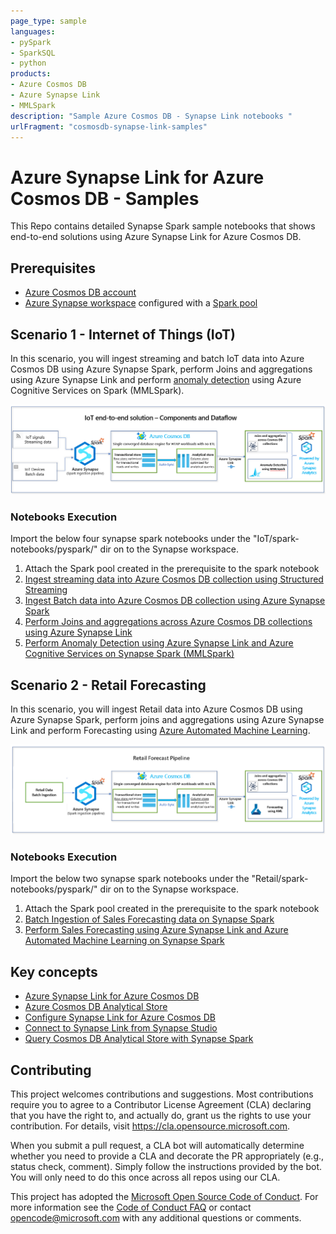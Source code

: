 ```yaml
---
page_type: sample
languages:
- pySpark
- SparkSQL
- python
products:
- Azure Cosmos DB
- Azure Synapse Link
- MMLSpark
description: "Sample Azure Cosmos DB - Synapse Link notebooks "
urlFragment: "cosmosdb-synapse-link-samples"
---
```


# Azure Synapse Link for Azure Cosmos DB - Samples
This Repo contains detailed Synapse Spark sample notebooks that shows end-to-end solutions using Azure Synapse Link for Azure Cosmos DB.

## Prerequisites

* [Azure Cosmos DB account](https://docs.microsoft.com/en-us/azure/cosmos-db/create-cosmosdb-resources-portal)
* [Azure Synapse workspace](https://docs.microsoft.com/en-us/azure/synapse-analytics/quickstart-create-workspace) configured with a [Spark pool](https://docs.microsoft.com/en-us/azure/synapse-analytics/quickstart-create-apache-spark-pool)

## Scenario 1 - Internet of Things (IoT)

In this scenario, you will ingest streaming and batch IoT data into Azure Cosmos DB using Azure Synapse Spark, perform Joins and aggregations using Azure Synapse Link and perform [anomaly detection](https://azure.microsoft.com/en-us/services/cognitive-services/anomaly-detector/) using Azure Cognitive Services on Spark (MMLSpark).

![IoT-components-dataflow](/images/dataflow.PNG)

### Notebooks Execution

Import the below four synapse spark notebooks under the "IoT/spark-notebooks/pyspark/" dir on to the Synapse workspace.

1. Attach the Spark pool created in the prerequisite to the spark notebook
1. [Ingest streaming data into Azure Cosmos DB collection using Structured Streaming](IoT/spark-notebooks/pyspark/01-CosmosDBSynapseStreamIngestion.ipynb)
1. [Ingest Batch data into Azure Cosmos DB collection using Azure Synapse Spark](IoT/spark-notebooks/pyspark/02-CosmosDBSynapseBatchIngestion.ipynb)
1. [Perform Joins and aggregations across Azure Cosmos DB collections using Azure Synapse Link](IoT/spark-notebooks/pyspark/03-CosmosDBSynapseJoins.ipynb)
1. [Perform Anomaly Detection using Azure Synapse Link and Azure Cognitive Services on Synapse Spark (MMLSpark)](IoT/spark-notebooks/pyspark/04-CosmosDBSynapseML.ipynb)



## Scenario 2 - Retail Forecasting

In this scenario, you will ingest Retail data into Azure Cosmos DB using Azure Synapse Spark, perform joins and aggregations using Azure Synapse Link and perform Forecasting using [Azure Automated Machine Learning](https://docs.microsoft.com/en-us/azure/machine-learning/concept-automated-ml).


![IoT-components-dataflow](/images/pipeline.PNG)


### Notebooks Execution

Import the below two synapse spark notebooks under the "Retail/spark-notebooks/pyspark/" dir on to the Synapse workspace.

1. Attach the Spark pool created in the prerequisite to the spark notebook
1. [Batch Ingestion of Sales Forecasting data on Synapse Spark](Retail/spark-notebooks/pyspark/1CosmoDBSynapseSparkBatchIngestion.ipynb)
1. [Perform Sales Forecasting using Azure Synapse Link and Azure Automated Machine Learning on Synapse Spark](Retail/spark-notebooks/pyspark/2SalesForecastingWithAML.ipynb)


## Key concepts
* [Azure Synapse Link for Azure Cosmos DB](https://docs.microsoft.com/en-us/azure/cosmos-db/synapse-link)
* [Azure Cosmos DB Analytical Store](https://review.docs.microsoft.com/en-us/azure/cosmos-db/analytical-store-introduction?branch=release-build-cosmosdb)
* [Configure Synapse Link for Azure Cosmos DB](https://docs.microsoft.com/en-us/azure/cosmos-db/synapse-link-frequently-asked-questions)
* [Connect to Synapse Link from Synapse Studio](https://docs.microsoft.com/en-us/azure/synapse-analytics/synapse-link/how-to-connect-synapse-link-cosmos-db?branch=release-build-synapse)
* [Query Cosmos DB Analytical Store with Synapse Spark](https://docs.microsoft.com/en-us/azure/synapse-analytics/synapse-link/how-to-query-analytical-store-spark?branch=release-build-synapse)


## Contributing

This project welcomes contributions and suggestions.  Most contributions require you to agree to a
Contributor License Agreement (CLA) declaring that you have the right to, and actually do, grant us
the rights to use your contribution. For details, visit https://cla.opensource.microsoft.com.

When you submit a pull request, a CLA bot will automatically determine whether you need to provide
a CLA and decorate the PR appropriately (e.g., status check, comment). Simply follow the instructions
provided by the bot. You will only need to do this once across all repos using our CLA.

This project has adopted the [Microsoft Open Source Code of Conduct](https://opensource.microsoft.com/codeofconduct/).
For more information see the [Code of Conduct FAQ](https://opensource.microsoft.com/codeofconduct/faq/) or
contact [opencode@microsoft.com](mailto:opencode@microsoft.com) with any additional questions or comments.
